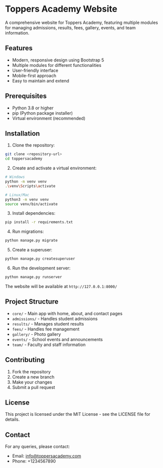 # Toppers Academy Website

A comprehensive website for Toppers Academy, featuring multiple modules for managing admissions, results, fees, gallery, events, and team information.

## Features

- Modern, responsive design using Bootstrap 5
- Multiple modules for different functionalities
- User-friendly interface
- Mobile-first approach
- Easy to maintain and extend

## Prerequisites

- Python 3.8 or higher
- pip (Python package installer)
- Virtual environment (recommended)

## Installation

1. Clone the repository:
```bash
git clone <repository-url>
cd toppersacademy
```

2. Create and activate a virtual environment:
```bash
# Windows
python -m venv venv
.\venv\Scripts\activate

# Linux/Mac
python3 -m venv venv
source venv/bin/activate
```

3. Install dependencies:
```bash
pip install -r requirements.txt
```

4. Run migrations:
```bash
python manage.py migrate
```

5. Create a superuser:
```bash
python manage.py createsuperuser
```

6. Run the development server:
```bash
python manage.py runserver
```

The website will be available at `http://127.0.0.1:8000/`

## Project Structure

- `core/` - Main app with home, about, and contact pages
- `admissions/` - Handles student admissions
- `results/` - Manages student results
- `fees/` - Handles fee management
- `gallery/` - Photo gallery
- `events/` - School events and announcements
- `team/` - Faculty and staff information

## Contributing

1. Fork the repository
2. Create a new branch
3. Make your changes
4. Submit a pull request

## License

This project is licensed under the MIT License - see the LICENSE file for details.

## Contact

For any queries, please contact:
- Email: info@toppersacademy.com
- Phone: +1234567890 